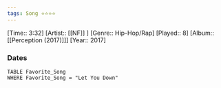 ```yaml
---
tags: Song ⭐⭐⭐⭐ 
---
```

[Time:: 3:32]
[Artist:: [[NF]] ]
[Genre:: Hip-Hop/Rap]
[Played:: 8]
[Album:: [[Perception (2017)]]]
[Year:: 2017]
### Dates
````dataview
TABLE Favorite_Song
WHERE Favorite_Song = "Let You Down"
````